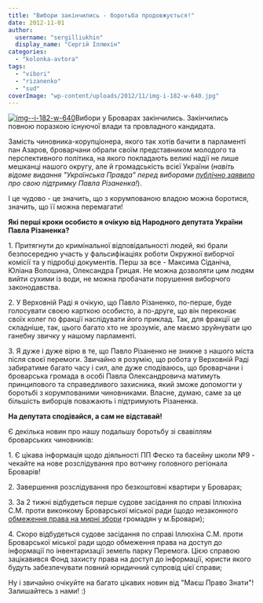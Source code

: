 ```yaml
---
title: "Вибори закінчились - боротьба продовжується!"
date: 2012-11-01
author: 
  username: "sergilliukhin"
  display_name: "Сергій Іллюхін"
categories: 
  - "kolonka-avtora"
tags: 
  - "vibori"
  - "rizanenko"
  - "sud"
coverImage: "wp-content/uploads/2012/11/img-i-182-w-640.jpg"
---
```


[![](https://mpz.brovary.org/wp-content/uploads/2012/11/img-i-182-w-640.jpg "img--i-182-w-640")](https://mpz.brovary.org/wp-content/uploads/2012/11/img-i-182-w-640.jpg)Вибори у Броварах закінчились. Закінчились повною поразкою існуючої влади та провладного кандидата.

Замість чиновника-корупціонера, якого так хотів бачити в парламенті пан Азаров, броварчани обрали своїм представником молодого та перспективного політика, на якого покладають великі надії не лише мешканці нашого округу, але й громадськість всієї України (_навіть відоме видання "Українська Правда" перед виборами [публічно заявило](http://blogs.pravda.com.ua/authors/pravda/508acf54e9b78/) про свою підтримку Павла Різаненка!_).

І це чудово - це значить, що з корумпованою владою можна боротися, значить, що її можна перемагати!

**Які перші кроки особисто я очікую від Народного депутата України Павла Різаненка?**

1\. Притягнути до кримінальної відповідальності людей, які брали безпосередню участь у фальсифікаціях роботи Окружної виборчої комісії та у підробці документів. Перш за все - Максима Сіданіча, Юліана Волошина, Олександра Грицая. Не можна дозволяти цим людям вийти сухими із води, не можна пробачати порушення виборчого законодавства.

2\. У Верховній Раді я очікую, що Павло Різаненко, по-перше, буде голосувати своєю карткою особисто, а по-друге, що він переконає своїх колег по фракції наслідувати його приклад. Так, для фракції це складніше, так, цього багато хто не зрозуміє, але маємо зруйнувати цю ганебну звичку у нашому парламенті.

3\. Я дуже і дуже вірю в те, що Павло Різаненко не зникне з нашого міста після своєї перемоги. Звичайно я розумію, що робота у Верховній Раді забиратиме багато часу і сил, але дуже сподіваюсь, що броварчани і броварська громада в особі Павла Олександровича матимуть принципового та справедливого захисника, який зможе допомогти у боротьбі з корумпованими чиновниками. Власне, думаю, саме за це більшість виборців поважають і підтримують Різаненка.

**На депутата сподівайся, а сам не відставай!**

Є декілька новин про нашу подальшу боротьбу зі свавіллям броварських чиновників:

1\. Є цікава інформація щодо діяльності ПП Феско та басейну школи №9 - чекайте на нове розслідування про вотчину головного регіонала Броварів!

2\. Завершення розслідування про безкоштовні квартири у Броварах;

3\. За 2 тижні відбудеться перше судове засідання по справі Іллюхіна С.М. проти виконкому Броварської міської ради (щодо незаконного [обмеження права на мирні збори](https://mpz.brovary.org/rishennyam-vikonkomu-obmezheno-pravo-brovarchan-na-mirni-zbori/) громадян у м.Бровари);

4\. Скоро відбудеться судове засідання по справі Іллюхіна С.М. проти Броварської міської ради щодо обмеження права на доступ до інформації по інвентаризації земель парку Перемога. Цією справою зацікавився Фонд захисту права на доступ до інформації, юристи якого будуть забезпечувати повний юридичний супровід цієї справи;

Ну і звичайно очікуйте на багато цікавих новин від "Маєш Право Знати"! Залишайтесь з нами! :)
